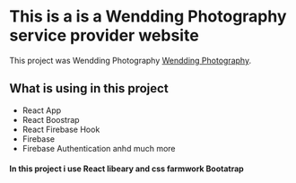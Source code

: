 # This is a is a Wendding Photography service provider website

This project was Wendding Photography [Wendding Photography](https://independent-service-prov-2e5d7.web.app/).

## What is using in this project

* React App
* React Boostrap
* React Firebase Hook
* Firebase
* Firebase Authentication anhd much more

#### In this project i use React libeary and css farmwork Bootatrap